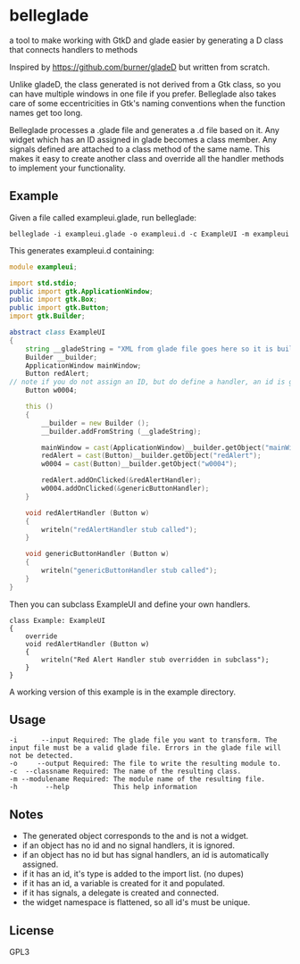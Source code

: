 # belleglade
a tool to make working with GtkD and glade easier by generating a D class that connects handlers to methods

Inspired by https://github.com/burner/gladeD but written from scratch.

Unlike gladeD, the class generated is not derived from a Gtk class, so you can have multiple windows in one file if you prefer. Belleglade also takes care of some eccentricities in Gtk's naming
conventions when the function names get too long.

Belleglade processes a .glade file and generates a .d file based on it. Any widget which has an ID assigned in glade becomes a class member. Any signals defined are attached to a class method of the
same name. This makes it easy to create another class and override all the handler methods to implement your functionality.

Example
-------
Given a file called exampleui.glade, run belleglade:
```
belleglade -i exampleui.glade -o exampleui.d -c ExampleUI -m exampleui
```
This generates exampleui.d containing:
```d
module exampleui;

import std.stdio;
public import gtk.ApplicationWindow;
public import gtk.Box;
public import gtk.Button;
import gtk.Builder;

abstract class ExampleUI
{
	string __gladeString = "XML from glade file goes here so it is built into your code";
	Builder __builder;
	ApplicationWindow mainWindow;
	Button redAlert;
// note if you do not assign an ID, but do define a handler, an id is generated
	Button w0004;

	this ()
	{
		__builder = new Builder ();
		__builder.addFromString (__gladeString);

		mainWindow = cast(ApplicationWindow)__builder.getObject("mainWindow");
		redAlert = cast(Button)__builder.getObject("redAlert");
		w0004 = cast(Button)__builder.getObject("w0004");

		redAlert.addOnClicked(&redAlertHandler);
		w0004.addOnClicked(&genericButtonHandler);
	}

	void redAlertHandler (Button w)
	{
		writeln("redAlertHandler stub called");
	}

	void genericButtonHandler (Button w)
	{
		writeln("genericButtonHandler stub called");
	}
}
```
Then you can subclass ExampleUI and define your own handlers.
```
class Example: ExampleUI
{
	override
	void redAlertHandler (Button w)
	{
		writeln("Red Alert Handler stub overridden in subclass");
	}
}
```
A working version of this example is in the example directory.

Usage
-----
```
-i      --input Required: The glade file you want to transform. The input file must be a valid glade file. Errors in the glade file will not be detected.
-o     --output Required: The file to write the resulting module to.
-c  --classname Required: The name of the resulting class.
-m --modulename Required: The module name of the resulting file.
-h       --help           This help information
```

Notes
-----
* The generated object corresponds to the <interface> and is not a widget.
* if an object has no id and no signal handlers, it is ignored.
* if an object has no id but has signal handlers, an id is automatically assigned.
* if it has an id, it's type is added to the import list. (no dupes)
* if it has an id, a variable is created for it and populated.
* if it has signals, a delegate is created and connected.
* the widget namespace is flattened, so all id's must be unique.

License
-------
GPL3
